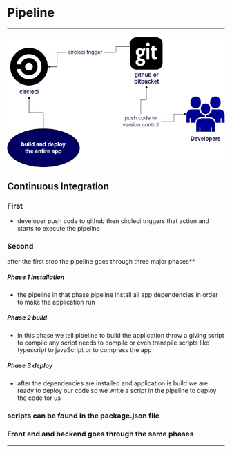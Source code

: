 # Pipeline
----------
![pipeline_architecture](../images/pipeline-architecture.png)

## Continuous Integration
### First 
* developer push code to github then circleci triggers that action and starts to execute the pipeline

### Second
after the first step the pipeline goes through three major phases**
 ##### Phase 1 installation 
  - the pipeline in that phase pipeline install all app dependencies in order to make the application run
##### Phase 2 build
 - in this phase we tell pipeline to build the application throw a giving script to compile any script needs to compile or even transpile scripts like typescript to javaScript or to compress the app
##### Phase 3 deploy
 - after the dependencies are installed and application is build we are ready to deploy our code so we write a script in the pipeline to deploy the code for us

### scripts can be found in the package.json file
### Front end and backend goes through the same phases
-----------
